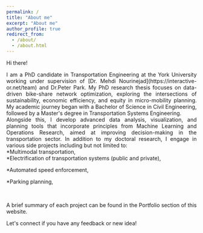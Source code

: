 ```yaml
---
permalink: /
title: "About me"
excerpt: "About me"
author_profile: true
redirect_from: 
  - /about/
  - /about.html
---
```


Hi there! 

<div style="text-align: justify;">
I am a PhD candidate in Transportation Engineering at the York University working under supervision of [Dr. Mehdi Nourinejad](https://interactive-or.net/team) and Dr.Peter Park. My PhD research thesis focuses on data-driven bike-share network optimization, exploring the intersections of sustainability, economic efficiency, and equity in micro-mobility planning. My academic journey began with a Bachelor of Science in Civil Engineering, followed by a Master's degree in Transportation Systems Engineering.
</br>
Alongside this, I develop advanced data analysis, visualization, and planning tools that incorporate principles from Machine Learning and Operations Research, aimed at improving decision-making in the transportation sector. In addition to my doctoral research, I engage in various side projects including but not limited to:
</br>
*Multimodal transportation, </br>
*Electrification of transportation systems (public and private),</br>

*Automated speed enforcement,</br>

*Parking planning,</br>

</br>

A brief summary of each project can be found in the Portfolio section of this website.
</br>

Let's connect if you have any feedback or new idea!
</br>

</div>

